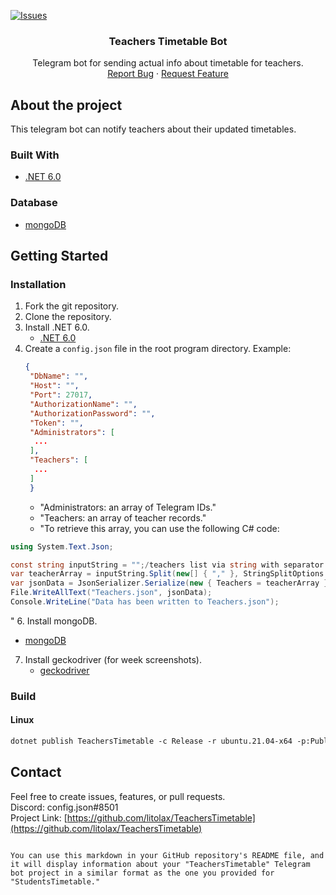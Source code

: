 [![Issues][issues-shield]][issues-url]

<h3 align="center">Teachers Timetable Bot</h3>

<p align="center">
  Telegram bot for sending actual info about timetable for teachers.
  <br>
  <a href="https://github.com/litolax/TeachersTimetable/issues">Report Bug</a>
  ·
  <a href="https://github.com/litolax/TeachersTimetable/issues">Request Feature</a>
</p>
</div>

<!-- About the project -->
## About the project

This telegram bot can notify teachers about their updated timetables.

### Built With

* [.NET 6.0](https://dotnet.microsoft.com/en-us/download)

### Database
* [mongoDB](https://www.mongodb.com/try/download/community)

<!-- GETTING STARTED -->
## Getting Started
### Installation

1. Fork the git repository.
2. Clone the repository.
3. Install .NET 6.0.
   * [.NET 6.0](https://dotnet.microsoft.com/en-us/download)
4. Create a `config.json` file in the root program directory. Example:
   ```json
   {
    "DbName": "",
    "Host": "",
    "Port": 27017,
    "AuthorizationName": "",
    "AuthorizationPassword": "",
    "Token": "",
    "Administrators": [
     ...
    ],
    "Teachers": [
     ...
    ]
    }
   ```
    - "Administrators: an array of Telegram IDs."
    - "Teachers: an array of teacher records."
    - "To retrieve this array, you can use the following C# code:
```c#
using System.Text.Json;

const string inputString = "";/teachers list via string with separator ,
var teacherArray = inputString.Split(new[] { "," }, StringSplitOptions.None);
var jsonData = JsonSerializer.Serialize(new { Teachers = teacherArray });
File.WriteAllText("Teachers.json", jsonData);
Console.WriteLine("Data has been written to Teachers.json");
```
"
6. Install mongoDB.
   * [mongoDB](https://www.mongodb.com/try/download/community)
7. Install geckodriver (for week screenshots).
   * [geckodriver](https://github.com/mozilla/geckodriver/releases)

### Build
#### Linux
```markdown
dotnet publish TeachersTimetable -c Release -r ubuntu.21.04-x64 -p:PublishSingleFile=true --self-contained true
```

<!-- CONTACT -->
## Contact
Feel free to create issues, features, or pull requests.
<br>
Discord: config.json#8501
<br>
Project Link: [https://github.com/litolax/TeachersTimetable](https://github.com/litolax/TeachersTimetable)

<!-- MARKDOWN LINKS & IMAGES -->
<!-- https://www.markdownguide.org/basic-syntax/#reference-style-links -->
[issues-shield]: https://img.shields.io/github/issues/litolax/TeachersTimetable.svg?style=for-the-badge
[issues-url]: https://github.com/litolax/TeachersTimetable/issues
```

You can use this markdown in your GitHub repository's README file, and it will display information about your "TeachersTimetable" Telegram bot project in a similar format as the one you provided for "StudentsTimetable."
